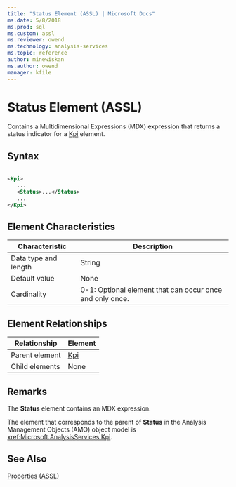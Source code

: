 ```yaml
---
title: "Status Element (ASSL) | Microsoft Docs"
ms.date: 5/8/2018
ms.prod: sql
ms.custom: assl
ms.reviewer: owend
ms.technology: analysis-services
ms.topic: reference
author: minewiskan
ms.author: owend
manager: kfile
---
```

# Status Element (ASSL)

  Contains a Multidimensional Expressions (MDX) expression that returns a status indicator for a [Kpi](../objects/kpi-element-assl.md) element.  
  
## Syntax  
  
```xml  
  
<Kpi>  
   ...  
   <Status>...</Status>  
   ...  
</Kpi>  
```  
  
## Element Characteristics  
  
|Characteristic|Description|  
|--------------------|-----------------|  
|Data type and length|String|  
|Default value|None|  
|Cardinality|0-1: Optional element that can occur once and only once.|  
  
## Element Relationships  
  
|Relationship|Element|  
|------------------|-------------|  
|Parent element|[Kpi](../objects/kpi-element-assl.md)|  
|Child elements|None|  
  
## Remarks  
 The **Status** element contains an MDX expression.  
  
 The element that corresponds to the parent of **Status** in the Analysis Management Objects (AMO) object model is <xref:Microsoft.AnalysisServices.Kpi>.  
  
## See Also  
 [Properties &#40;ASSL&#41;](properties-assl.md)  
  
  
